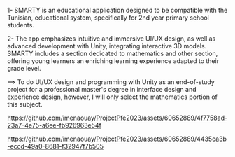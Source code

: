 
1- SMARTY is an educational application designed to be compatible with the Tunisian, educational system, specifically for 2nd year primary school students.

2- The app emphasizes intuitive and immersive UI/UX design, as well as advanced development with Unity, integrating interactive 3D models. SMARTY includes a section dedicated to mathematics and other section, offering young learners an enriching learning experience adapted to their grade level.

==> To do UI/UX design and programming with Unity as an end-of-study project for a professional master's degree in interface design and experience design, however, I will only select the mathematics portion of this subject.



https://github.com/imenaouay/ProjectPfe2023/assets/60652889/4f7758ad-23a7-4e75-a6ee-fb926963e54f



https://github.com/imenaouay/ProjectPfe2023/assets/60652889/4435ca3b-eccd-49a0-8681-f32947f7b505

